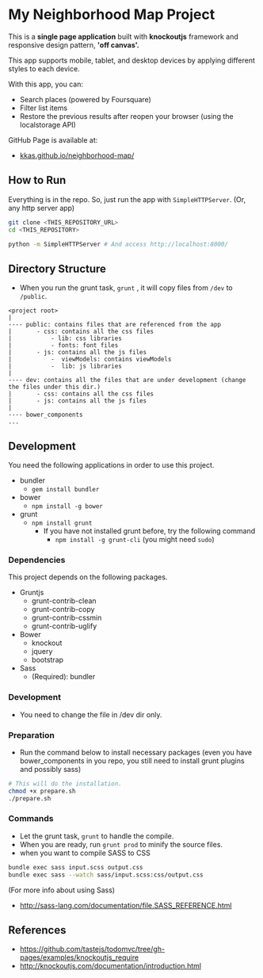 # My Neighborhood Map Project

This is a **single page application** built with **knockoutjs** framework and responsive design pattern, **'off canvas'.**

This app supports mobile, tablet, and desktop devices by applying different styles to each device.

With this app, you can:
 - Search places (powered by Foursquare)
 - Filter list items
 - Restore the previous results after reopen your browser (using the localstorage API)

GitHub Page is available at:
  * [kkas.github.io/neighborhood-map/](http://kkas.github.io/neighborhood-map/)

## How to Run

Everything is in the repo.
So, just run the app with `SimpleHTTPServer`. (Or, any http server app)
```sh
git clone <THIS_REPOSITORY_URL>
cd <THIS_REPOSITORY>

python -m SimpleHTTPServer # And access http://localhost:8000/
```

## Directory Structure

* When you run the grunt task, `grunt` , it will copy files from `/dev` to `/public`.
```
<project root>
|
---- public: contains files that are referenced from the app
|       - css: contains all the css files
|           - lib: css libraries
|           - fonts: font files
|       - js: contains all the js files
|           -  viewModels: contains viewModels
|           -  lib: js libraries
|
---- dev: contains all the files that are under development (change the files under this dir.)
|       - css: contains all the css files
|       - js: contains all the js files
|
---- bower_components
...
```

## Development
You need the following applications in order to use this project.
* bundler
  * `gem install bundler`
* bower
  * `npm install -g bower`
* grunt
  * `npm install grunt`
    * If you have not installed grunt before, try the following command
      * `npm install -g grunt-cli` (you might need `sudo`)


### Dependencies
This project depends on the following packages.
* Gruntjs
  * grunt-contrib-clean
  * grunt-contrib-copy
  * grunt-contrib-cssmin
  * grunt-contrib-uglify
* Bower
  * knockout
  * jquery
  * bootstrap
* Sass
  * (Required): bundler

### Development
* You need to change the file in /dev dir only.

### Preparation
* Run the command below to install necessary packages (even you have bower_components in you repo, you still need to install grunt plugins and possibly sass)
```sh
# This will do the installation.
chmod +x prepare.sh
./prepare.sh
```

### Commands
* Let the grunt task, `grunt` to handle the compile.
* When you are ready, run `grunt prod` to minify the source files.
* when you want to compile SASS to CSS
```sh
bundle exec sass input.scss output.css
bundle exec sass --watch sass/input.scss:css/output.css
```
 (For more info about using Sass)
  * http://sass-lang.com/documentation/file.SASS_REFERENCE.html

## References
 * https://github.com/tastejs/todomvc/tree/gh-pages/examples/knockoutjs_require
 * http://knockoutjs.com/documentation/introduction.html
